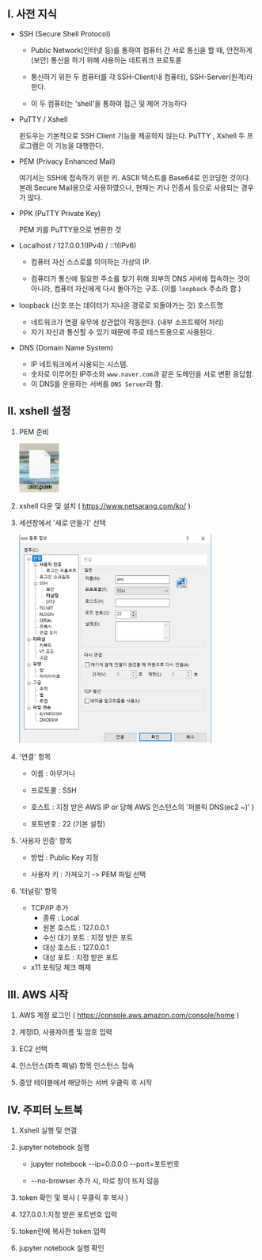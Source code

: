 ## I. 사전 지식

* SSH (Secure Shell Protocol)

  - Public Network(인터넷 등)를 통하여 컴퓨터 간 서로 통신을 할 때, 안전하게(보안) 통신을 하기 위해 사용하는 네트워크 프로토콜

  - 통신하기 위한 두 컴퓨터를 각 SSH-Client(내 컴퓨터), SSH-Server(원격)라 한다.

  -  이 두 컴퓨터는 'shell'을 통하여 접근 및 제어 가능하다

    

* PuTTY / Xshell

  윈도우는 기본적으로 SSH Client 기능을 제공하지 않는다. PuTTY , Xshell 두 프로그램은 이 기능을 대행한다.

  

* PEM (Privacy Enhanced Mail)

  여기서는 SSH에 접속하기 위한 키. ASCII 텍스트를 Base64로 인코딩한 것이다. 본래 Secure  Mail용으로 사용하였으나, 현재는 키나 인증서 등으로 사용되는 경우가 많다. 

  

* PPK (PuTTY Private Key)

  PEM 키를 PuTTY용으로 변환한 것
  
  
  
* Localhost / 127.0.0.1(IPv4) / ::1(IPv6)

  * 컴퓨터 자신 스스로를 의미하는 가상의 IP.  
  
  * 컴퓨터가 통신에 필요한 주소를 찾기 위해 외부의 DNS 서버에 접속하는 것이 아니라, 컴퓨터 자신에게 다시 돌아가는 구조. (이를 `loopback` 주소라 함.) 
  
      
  
* loopback (신호 또는 데이터가 지나온 경로로 되돌아가는 것) 호스트명

  * 네트워크가 연결 유무에 상관없이 작동한다. (내부 소프트웨어 처리)
  * 자기 자신과 통신할 수 있기 때문에 주로 테스트용으로 사용된다.

  

* DNS (Domain Name System)
  
  * IP 네트워크에서 사용되는 시스템.
  * 숫자로 이루어진 IP주소와 `www.naver.com`과 같은 도메인을 서로 변환 응답함.
  * 이 DNS를 운용하는 서버를 `DNS Server`라 함.
  
  




## II. xshell 설정

1. PEM 준비

   ![pem](images/pem.png)

   

2. xshell 다운 및 설치 ( https://www.netsarang.com/ko/ )

   

3. 세션창에서 '새로 만들기' 선택

   <img src="images/win.png" alt="win" style="zoom:70%;" />

   

4. '연결' 항목 

   * 이름 : 아무거나
   * 프로토콜 : SSH

   * 호스트 : 지정 받은 AWS IP or 당해 AWS 인스턴스의 '퍼블릭 DNS(ec2 ~)' )
   * 포트번호 : 22  (기본 설정) 

 

5. '사용자 인증' 항목

   * 방법 : Public Key 지정

   * 사용자 키 : 가져오기 -> PEM 파일 선택

     

6. '터널링' 항목

   * TCP/IP 추가
     * 종류 : Local
     * 원본 호스트 : 127.0.0.1
     * 수신 대기 포트 : 지정 받은 포트
     * 대상 호스트 : 127.0.0.1
     * 대상 포트 : 지정 받은 포트
   * x11 포워딩 체크 해제

   

## III. AWS 시작

 1. AWS 계정 로그인 ( https://console.aws.amazon.com/console/home )

    

 2. 계정ID, 사용자이름 및 암호 입력

    

 3. EC2 선택

    

 4. 인스턴스(좌측 패널) 항목 인스턴스 접속

    

 5. 중앙 테이블에서 해당하는 서버 우클릭 후 시작



## IV. 주피터 노트북 

1. Xshell 실행 및 연결

   

2. jupyter notebook 실행

   * jupyter notebook --ip=0.0.0.0 --port=포트번호 
   
   * --no-browser 추가 시, 따로 창이 뜨지 않음
   
     
   
3. token 확인 및 복사 ( 우클릭 후 복사 )

   

4. 127.0.0.1:지정 받은 포트번호 입력

   

5. token란에 복사한 token 입력 

   

6. jupyter notebook 실행 확인



















































